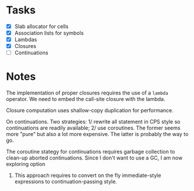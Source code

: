 # Tasks

* [X] Slab allocator for cells
* [X] Association lists for symbols
* [X] Lambdas
* [X] Closures
* [ ] Continuations

# Notes

The implementation of proper closures requires the use of a `lambda`
operator. We need to embed the call-site closure with the lambda.

Closure computation uses shallow-copy duplication for performance.

On continuations. Two strategies: 1/ rewrite all statement in CPS style so
continuations are readily available; 2/ use coroutines. The former seems more
"pure" but also a lot more expensive. The latter is probably the way to go.

The coroutine stategy for continuations requires garbage collection to clean-up
aborted continuations. Since I don't want to use a GC, I am now exploring option
1. This approach requires to convert on the fly immediate-style expressions to
continuation-passing style.

